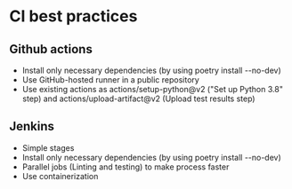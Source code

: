 # CI best practices

## Github actions
* Install only necessary dependencies (by using poetry install --no-dev)
* Use GitHub-hosted runner in a public repository
* Use existing actions as actions/setup-python@v2 ("Set up Python 3.8" step) and actions/upload-artifact@v2 (Upload test results step)

## Jenkins
* Simple stages
* Install only necessary dependencies (by using poetry install --no-dev)
* Parallel jobs (Linting and testing) to make process faster
* Use containerization